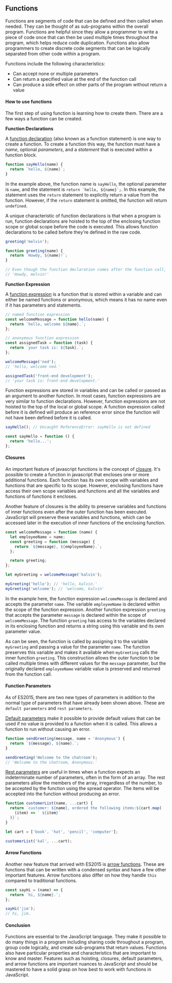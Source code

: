 ## Functions

Functions are segments of code that can be defined and then called when needed. They can be thought of as sub-programs within the overall program. Functions are helpful since they allow a programmer to write a piece of code once that can then be used multiple times throughout the program, which helps reduce code duplication. Functions also allow programmers to create discrete code segments that can be logically separated from other code within a program.

Functions include the following characteristics:

- Can accept none or multiple parameters
- Can return a specified value at the end of the function call
- Can produce a side effect on other parts of the program without return a value

#### How to use functions

The first step of using function is learning how to create them. There are a few ways a function can be created.

**Function Declarations**

A [function declaration](https://developer.mozilla.org/en-US/docs/Web/JavaScript/Reference/Statements/function) (also known as a function statement) is one way to create a function. To create a function this way, the function must have a _name_, optional _parameters_, and a _statement_ that is executed within a function block.

```javascript
function sayHello(name) {
  return `hello, ${name}`;
}
```

In the example above, the function name is `sayHello`, the optional parameter is `name`, and the statement is `` return `hello, ${name}`; ``. In this example, the statement uses the `return` statement to explicitly return a value from the function. However, if the `return` statement is omitted, the function will return `undefined`.

A unique characteristic of function declarations is that when a program is run, function declarations are hoisted to the top of the enclosing function scope or global scope before the code is executed. This allows function declarations to be called before they're defined in the raw code.

```javascript
greeting('melvin');

function greeting(name) {
  return `Howdy, ${name}!`;
}

// Even though the function declaration comes after the function call, hoisting moves the function declaration to the top of the global scope
// 'Howdy, melvin!'
```

**Function Expression**

A [function expression](https://developer.mozilla.org/en-US/docs/Web/JavaScript/Reference/Operators/function) is a function that is stored within a variable and can either be named functions or anonymous, which means it has no name even if it has parameters and statements.

```javascript
// named function expression
const welcomeMessage = function hello(name) {
  return `hello, welcome ${name}.`;
};

// anonymous function expression
const assignedTask = function (task) {
  return `your task is: ${task}.`;
};

welcomeMessage('ned');
// 'hello, welcome ned.'

assignedTask('front-end development');
// 'your task is: front-end development.'
```

Function expressions are stored in variables and can be called or passed as an argument to another function. In most cases, function expressions are very similar to function declarations. However, function expressions are not hoisted to the top of the local or global scope. A function expression called before it is defined will produce an reference error since the function will not have been defined before it is called.

```javascript
sayHello(); // Uncaught ReferenceError: sayHello is not defined

const sayHello = function () {
  return 'hello...';
};
```

#### Closures

An important feature of javascript functions is the concept of [closure](https://developer.mozilla.org/en-US/docs/Web/JavaScript/Guide/Functions#closures). It's possible to create a function in javascript that encloses one or more additional functions. Each function has its own scope with variables and functions that are specific to its scope. However, enclosing functions have access their own scope variables and functions and all the variables and functions of functions it encloses.

Another feature of closures is the ability to preserve variables and functions of inner functions even after the outer function has been executed. JavaScript will preserve these variables and functions, which can be accessed later in the execution of inner functions of the enclosing function.

```javascript
const welcomeMessage = function (name) {
  let employeeName = name;
  const greeting = function (message) {
    return `${message}, ${employeeName}.`;
  };

  return greeting;
};

let myGreeting = welcomeMessage('kalvin');

myGreeting('hello'); // 'hello, kalvin.'
myGreeting('welcome'); // 'welcome, kalvin'
```

In the example here, the function expression `welcomeMessage` is declared and accepts the parameter `name`. The variable `employeeName` is declared within the scope of the function expression. Another function expression `greeting` that accepts the parameter `message` is declared within the scope of `welcomeMessage`. The function `greeting` has access to the variables declared in its enclosing function and returns a string using this variable and its own parameter value.

As can be seen, the function is called by assigning it to the variable `myGreeting` and passing a value for the parameter `name`. The function preserves this variable and makes it available when `myGreeting` calls the inner function `greeting`. This construction allows the outer function to be called multiple times with different values for the `message` parameter, but the originally declared `employeeName` variable value is preserved and returned from the function call.

#### Function Parameters

As of ES2015, there are two new types of parameters in addition to the normal type of parameters that have already been shown above. These are `default parameters` and `rest parameters`.

[Default parameters](https://developer.mozilla.org/en-US/docs/Web/JavaScript/Guide/Functions#default_parameters) make it possible to provide default values that can be used if no value is provided to a function when it is called. This allows a function to run without causing an error.

```javascript
function sendGreeting(message, name = 'Anonymous') {
  return `${message}, ${name}.`;
}

sendGreeting('Welcome to the chatroom');
// 'Welcome to the chatroom, Anonymous.'
```

[Rest parameters](https://developer.mozilla.org/en-US/docs/Web/JavaScript/Guide/Functions#rest_parameters) are useful in times when a function expects an indeterminate number of parameters, often in the form of an array. The rest parameters allow the members of the array, irregardless of the number, to be accepted by the function using the spread operator. The items will be accepted into the function without producing an error.

```javascript
function customerList(name, ...cart) {
  return `customer: ${name}, ordered the following items:${cart.map(
    (item) => ` ${item}`
  )}`;
}

let cart = ['book', 'hat', 'pencil', 'computer'];

customerList('kal', ...cart);
```

#### Arrow Functions

Another new feature that arrived with ES2015 is [arrow functions](https://developer.mozilla.org/en-US/docs/Web/JavaScript/Guide/Functions#arrow_functions). These are functions that can be written with a condensed syntax and have a few other important features. Arrow functions also differ on how they handle `this` compared to traditional functions.

```javascript
const sayHi = (name) => {
  return `hi, ${name}.`;
};

sayHi('jim');
// hi, jim.
```

#### Conclusion

Functions are essential to the JavaScript language. They make it possible to do many things in a program including sharing code throughout a program, group code logically, and create sub-programs that return values. Functions also have particular properties and characteristics that are important to know and master. Features such as hoisting, closures, default parameters, and arrow functions are important nuances to JavaScript and should be mastered to have a solid grasp on how best to work with functions in JavaScript.
